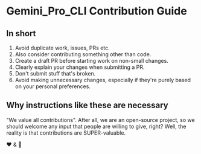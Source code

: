 # Gemini_Pro_CLI Contribution Guide

## In short
1. Avoid duplicate work, issues, PRs etc.
2. Also consider contributing something other than code.
3. Create a draft PR before starting work on non-small changes.
4. Clearly explain your changes when submitting a PR.
5. Don't submit stuff that's broken.
6. Avoid making unnecessary changes, especially if they're purely based on your personal
   preferences.

## Why instructions like these are necessary
"We value all contributions". After all, we are an open-source
project, so we should welcome any input that people are willing to give, right?
Well, the reality is that contributions are SUPER-valuable.

❤️ & 🔆
